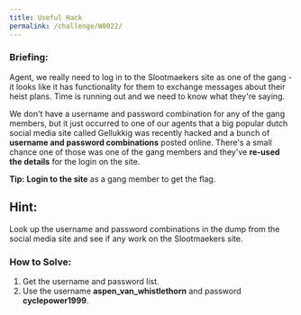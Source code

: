 ```yaml
---
title: Useful Hack
permalink: /challenge/W0022/
---
```


### Briefing: 
Agent, we really need to log in to the Slootmaekers site as one of the gang - it looks like it has functionality for them to exchange messages about their heist plans. Time is running out and we need to know what they're saying.

We don't have a username and password combination for any of the gang members, but it just occurred to one of our agents that a big popular dutch social media site called Gellukkig was recently hacked and a bunch of **username and password combinations** posted online. There's a small chance one of those was one of the gang members and they've **re-used the details** for the login on the site.

**Tip:** **Login to the site** as a gang member to get the flag.

## Hint:
Look up the username and password combinations in the dump from the social media site and see if any work on the Slootmaekers site.

### How to Solve: 
1. Get the username and password list.
2. Use the username **aspen_van_whistlethorn** and password **cyclepower1999**.